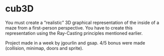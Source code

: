 # cub3D
You must create a “realistic” 3D graphical representation of the inside of a maze from a first-person perspective. You have to create this representation using the Ray-Casting principles mentioned earlier.

Project made in a week by jgourlin and gsap. 4/5 bonus were made (collision, minimap, doors and sprite).

